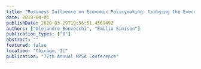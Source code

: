 ```yaml
---
title: "Business Influence on Economic Policymaking: Lobbying the Executive and the Legislature for Economic Policy in Argentina's Last Dictatorship"
date: 2019-04-01
publishDate: 2020-03-29T19:56:51.456949Z
authors: ["Alejandro Bonvecchi", "Emilia Simison"]
publication_types: ["0"]
abstract: ""
featured: false
location: "Chicago, IL"
publication: "77th Annual MPSA Conference"
---
```


